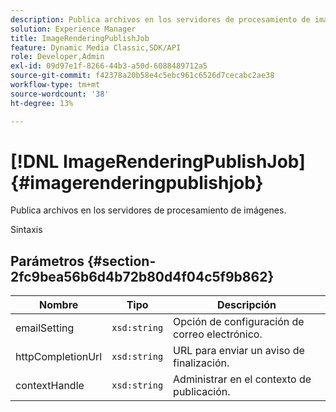 ```yaml
---
description: Publica archivos en los servidores de procesamiento de imágenes.
solution: Experience Manager
title: ImageRenderingPublishJob
feature: Dynamic Media Classic,SDK/API
role: Developer,Admin
exl-id: 09d97e1f-8266-44b3-a50d-6088489712a5
source-git-commit: f42378a20b58e4c5ebc961c6526d7cecabc2ae38
workflow-type: tm+mt
source-wordcount: '38'
ht-degree: 13%

---
```


# [!DNL ImageRenderingPublishJob]{#imagerenderingpublishjob}

Publica archivos en los servidores de procesamiento de imágenes.

Sintaxis

## Parámetros {#section-2fc9bea56b6d4b72b80d4f04c5f9b862}

| Nombre | Tipo | Descripción |
|---|---|---|
| emailSetting | `xsd:string` | Opción de configuración de correo electrónico. |
| httpCompletionUrl | `xsd:string` | URL para enviar un aviso de finalización. |
| contextHandle | `xsd:string` | Administrar en el contexto de publicación. |

